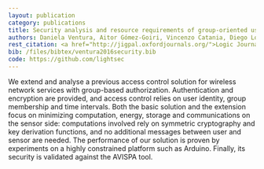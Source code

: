 ```yaml
---
layout: publication
category: publications
title: Security analysis and resource requirements of group-oriented user access control for hardware-constrained wireless network services
authors: Daniela Ventura, Aitor Gómez-Goiri, Vincenzo Catania, Diego López-de-Ipiña, J. A. M. Naranjo, L. G. Casado
rest_citation: <a href="http://jigpal.oxfordjournals.org/">Logic Journal of the IGPL</a>, <a href="http://jigpal.oxfordjournals.org/content/24/1/80.abstract">Vol.24, No.1, pp.80–91</a>, 2016. <br /> DOI&#58; <a href="http://dx.doi.org/10.1093/jigpal/jzv045">10.1093/jigpal/jzv045</a>.
bib: /files/bibtex/ventura2016security.bib
code: https://github.com/lightsec
---
```


We extend and analyse a previous access control solution for wireless network services with group-based authorization.
Authentication and encryption are provided, and access control relies on user identity, group membership and time intervals.
Both the basic solution and the extension focus on minimizing computation, energy, storage and communications on the sensor side: computations involved rely on symmetric cryptography and key derivation functions, and no additional messages between user and sensor are needed.
The performance of our solution is proven by experiments on a highly constrained platform such as Arduino.
Finally, its security is validated against the AVISPA tool.

